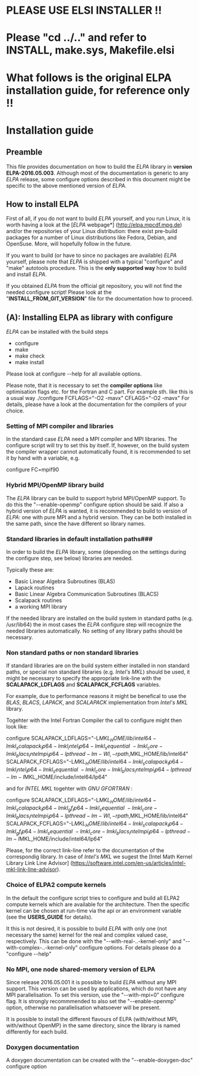 # PLEASE USE ELSI INSTALLER !!
# Please "cd ../.." and refer to INSTALL, make.sys, Makefile.elsi
# What follows is the original ELPA installation guide, for reference only !!


# Installation guide #

## Preamble ##

This file provides documentation on how to build the *ELPA* library in **version ELPA-2016.05.003**.
Although most of the documentation is generic to any *ELPA* release, some configure options
described in this document might be specific to the above mentioned version of *ELPA*.

## How to install ELPA ##

First of all, if you do not want to build *ELPA* yourself, and you run Linux,
it is worth having a look at the [*ELPA* webpage*] (http://elpa.mpcdf.mpg.de)
and/or the repositories of your Linux distribution: there exist
pre-build packages for a number of Linux distributions like Fedora,
Debian, and OpenSuse. More, will hopefully follow in the future.

If you want to build (or have to since no packages are available) *ELPA* yourself,
please note that *ELPA* is shipped with a typical "configure" and "make"
autotools procedure. This is the **only supported way** how to build and install *ELPA*.

If you obtained *ELPA* from the official git repository, you will not find
the needed configure script! Please look at the "**INSTALL_FROM_GIT_VERSION**" file
for the documentation how to proceed.


## (A): Installing ELPA as library with configure ##

*ELPA* can be installed with the build steps
- configure
- make
- make check
- make install

Please look at configure --help for all available options.

Please note, that it is necessary to set the **compiler options** like optimisation flags etc.
for the Fortran and C part.
For example sth. like this is a usual way ./configure FCFLAGS="-O2 -mavx" CFLAGS="-O2 -mavx"
For details, please have a look at the documentation for the compilers of your choice.

### Setting of MPI compiler and libraries ###

In the standard case *ELPA* need a MPI compiler and MPI libraries. The configure script
will try to set this by itself. If, however, on the build system the compiler wrapper
cannot automatically found, it is recommended to set it by hand with a variable, e.g.

configure FC=mpif90

### Hybrid MPI/OpenMP library build ###
The *ELPA* library can be build to support hybrid MPI/OpenMP support. To do this the
"--enable-openmp" configure option should be said. If also a hybrid version of *ELPA*
is wanted, it is recommended to build to version of *ELPA*: one with pure MPI and
a hybrid version. They can be both installed in the same path, since the have different
so library names.

### Standard libraries in default installation paths###

In order to build the *ELPA* library, some (depending on the settings during the
configure step, see below) libraries are needed.

Typically these are:
  - Basic Linear Algebra Subroutines (BLAS)
  - Lapack routines
  - Basic Linear Algebra Communication Subroutines (BLACS)
  - Scalapack routines
  - a working MPI library

If the needed library are installed on the build system in standard paths (e.g. /usr/lib64)
the in most cases the *ELPA* configure step will recognize the needed libraries
automatically. No setting of any library paths should be necessary.

### Non standard paths or non standard libraries ###

If standard libraries are on the build system either installed in non standard paths, or
special non standard libraries (e.g. *Intel's MKL*) should be used, it might be necessary
to specify the appropriate link-line with the **SCALAPACK_LDFLAGS** and **SCALAPACK_FCFLAGS** 
variables.

For example, due to performance reasons it might be benefical to use the *BLAS*, *BLACS*, *LAPACK*, 
and *SCALAPACK* implementation from *Intel's MKL* library.

Togehter with the Intel Fortran Compiler the call to configure might then look like:

configure SCALAPACK_LDFLAGS="-L$MKL_HOME/lib/intel64 -lmkl_scalapack_lp64 -lmkl_intel_lp64 -lmkl_sequential \
                             -lmkl_core -lmkl_blacs_intelmpi_lp64 -lpthread -lm -Wl,-rpath,$MKL_HOME/lib/intel64" \
	  SCALAPACK_FCFLAGS="-L$MKL_HOME/lib/intel64 -lmkl_scalapack_lp64 -lmkl_intel_lp64 -lmkl_sequential \
	                      -lmkl_core -lmkl_blacs_intelmpi_lp64 -lpthread -lm -I$MKL_HOME/include/intel64/lp64"

and for *INTEL MKL* togehter with *GNU GFORTRAN* :

configure SCALAPACK_LDFLAGS="-L$MKL_HOME/lib/intel64 -lmkl_scalapack_lp64 -lmkl_gf_lp64 -lmkl_sequential \
                             -lmkl_core -lmkl_blacs_intelmpi_lp64 -lpthread -lm -Wl,-rpath,$MKL_HOME/lib/intel64" \
	  SCALAPACK_FCFLAGS="-L$MKL_HOME/lib/intel64 -lmkl_scalapack_lp64 -lmkl_gf_lp64 -lmkl_sequential \
	                     -lmkl_core -lmkl_blacs_intelmpi_lp64 -lpthread -lm -I$MKL_HOME/include/intel64/lp64"


Please, for the correct link-line refer to the documentation of the correspondig library. In case of *Intel's MKL* we
sugest the [Intel Math Kernel Library Link Line Advisor] (https://software.intel.com/en-us/articles/intel-mkl-link-line-advisor).


### Choice of ELPA2 compute kernels ###

In the default the configure script tries to configure and build all ELPA2 compute kernels which are available for
the architecture. Then the specific kernel can be chosen at run-time via the api or an environment variable (see
the **USERS_GUIDE** for details).

It this is not desired, it is possible to build *ELPA* with only one (not necessary the same) kernel for the
real and complex valued case, respectively. This can be done with the "--with-real-..-kernel-only" and
"--with-complex-..-kernel-only" configure options. For details please do a "configure --help"

### No MPI, one node shared-memory version of ELPA ###

Since release 2016.05.001 it is possible to build *ELPA* without any MPI support. This version can be used
by applications, which do not have any MPI parallelisation. To set this version, use the
"--with-mpi=0" configure flag. It is strongly recommmended to also set the "--enable-openmp"
option, otherwise no parallelisation whatsoever will be present.

It is possible to install the different flavours of ELPA (with/without MPI, with/without OpenMP) in the same
directory, since the library is named differently for each build.

### Doxygen documentation ###
A doxygen documentation can be created with the "--enable-doxygen-doc" configure option








